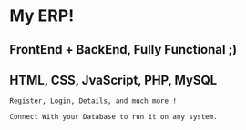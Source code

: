 # My ERP!
## FrontEnd + BackEnd, Fully Functional ;)
## HTML, CSS, JvaScript, PHP, MySQL

```
Register, Login, Details, and much more !
```
```
Connect With your Database to run it on any system.
```
